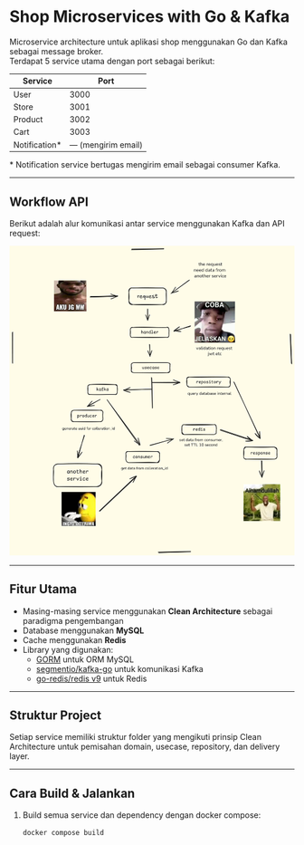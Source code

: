 # Shop Microservices with Go & Kafka

Microservice architecture untuk aplikasi shop menggunakan Go dan Kafka sebagai message broker.  
Terdapat 5 service utama dengan port sebagai berikut:

| Service       | Port  |
|---------------|-------|
| User          | 3000  |
| Store         | 3001  |
| Product       | 3002  |
| Cart          | 3003  |
| Notification* | — (mengirim email) |

\* Notification service bertugas mengirim email sebagai consumer Kafka.

---

## Workflow API

Berikut adalah alur komunikasi antar service menggunakan Kafka dan API request:

![Workflow API](./modif.png)

---

## Fitur Utama

- Masing-masing service menggunakan **Clean Architecture** sebagai paradigma pengembangan
- Database menggunakan **MySQL**
- Cache menggunakan **Redis**
- Library yang digunakan:
  - [GORM](https://gorm.io) untuk ORM MySQL
  - [segmentio/kafka-go](https://github.com/segmentio/kafka-go) untuk komunikasi Kafka
  - [go-redis/redis v9](https://github.com/redis/go-redis) untuk Redis

---

## Struktur Project

Setiap service memiliki struktur folder yang mengikuti prinsip Clean Architecture untuk pemisahan domain, usecase, repository, dan delivery layer.

---

## Cara Build & Jalankan

1. Build semua service dan dependency dengan docker compose:

   ```bash
   docker compose build

